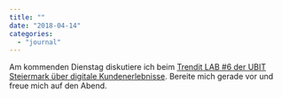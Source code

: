 ```yaml
---
title: ""
date: "2018-04-14"
categories: 
  - "journal"
---
```


Am kommenden Dienstag diskutiere ich beim [Trendit LAB #6 der UBIT Steiermark über digitale Kundenerlebnisse](https://www.ubit-stmk.at/trendit-lab-6-kundenerlebnisse/). Bereite mich gerade vor und freue mich auf den Abend.
